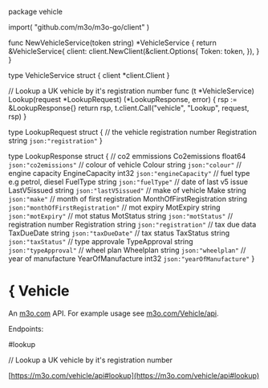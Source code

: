 package vehicle

import(
	"github.com/m3o/m3o-go/client"
)

func NewVehicleService(token string) *VehicleService {
	return &VehicleService{
		client: client.NewClient(&client.Options{
			Token: token,
		}),
	}
}

type VehicleService struct {
	client *client.Client
}


// Lookup a UK vehicle by it's registration number
func (t *VehicleService) Lookup(request *LookupRequest) (*LookupResponse, error) {
	rsp := &LookupResponse{}
	return rsp, t.client.Call("vehicle", "Lookup", request, rsp)
}




type LookupRequest struct {
  // the vehicle registration number
  Registration string `json:"registration"`
}

type LookupResponse struct {
  // co2 emmissions
  Co2emissions float64 `json:"co2emissions"`
  // colour of vehicle
  Colour string `json:"colour"`
  // engine capacity
  EngineCapacity int32 `json:"engineCapacity"`
  // fuel type e.g petrol, diesel
  FuelType string `json:"fuelType"`
  // date of last v5 issue
  LastV5issued string `json:"lastV5issued"`
  // make of vehicle
  Make string `json:"make"`
  // month of first registration
  MonthOfFirstRegistration string `json:"monthOfFirstRegistration"`
  // mot expiry
  MotExpiry string `json:"motExpiry"`
  // mot status
  MotStatus string `json:"motStatus"`
  // registration number
  Registration string `json:"registration"`
  // tax due data
  TaxDueDate string `json:"taxDueDate"`
  // tax status
  TaxStatus string `json:"taxStatus"`
  // type approvale
  TypeApproval string `json:"typeApproval"`
  // wheel plan
  Wheelplan string `json:"wheelplan"`
  // year of manufacture
  YearOfManufacture int32 `json:"yearOfManufacture"`
}

# { Vehicle

An [m3o.com](https://m3o.com) API. For example usage see [m3o.com/Vehicle/api](https://m3o.com/Vehicle/api).

Endpoints:

#lookup

// Lookup a UK vehicle by it's registration number


[https://m3o.com/vehicle/api#lookup](https://m3o.com/vehicle/api#lookup)
